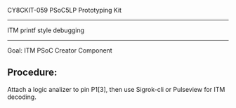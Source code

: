 CY8CKIT-059 PSoC5LP Prototyping Kit
***

ITM printf style debugging
***

Goal: ITM PSoC Creator Component

Procedure:
---

Attach a logic analizer to pin P1[3], then use Sigrok-cli
or Pulseview for ITM decoding.
